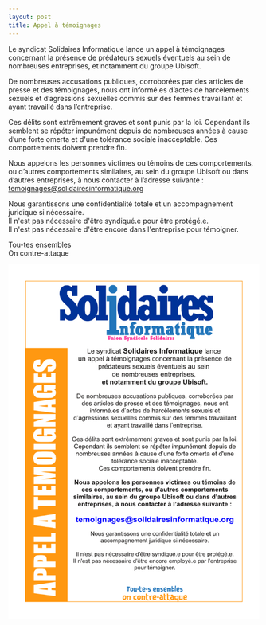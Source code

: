```yaml
---
layout: post
title: Appel à témoignages
---
```


Le syndicat Solidaires Informatique lance un appel à témoignages concernant la présence de prédateurs sexuels éventuels au sein de nombreuses entreprises, et notamment du groupe Ubisoft.

De nombreuses accusations publiques, corroborées par des articles de presse et des témoignages, nous ont informé.es d’actes de harcèlements sexuels et d’agressions sexuelles commis sur des femmes travaillant et ayant travaillé dans l’entreprise.

Ces délits sont extrêmement graves et sont punis par la loi. Cependant ils semblent se répéter impunément depuis de nombreuses années à cause d’une forte omerta et d'une tolérance sociale inacceptable. Ces comportements doivent prendre fin.

Nous appelons les personnes victimes ou témoins de ces comportements, ou d’autres comportements similaires, au sein du groupe Ubisoft ou dans d’autres entreprises, à nous contacter à l’adresse suivante : temoignages@solidairesinformatique.org

Nous garantissons une confidentialité totale et un accompagnement juridique si nécessaire.  
Il n'est pas nécessaire d'être syndiqué.e pour être protégé.e.  
Il n'est pas nécessaire d'être encore dans l'entreprise pour témoigner.  

Tou-tes ensembles  
On contre-attaque


![SIUbiParis](../assets/img/AppelATemoignages-page001.png)
